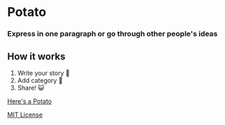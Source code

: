 # Potato
### Express in one paragraph or go through other people's ideas

## How it works

1. Write your story :pencil:
2. Add category :open_file_folder:
3. Share! :smiley_cat:

[Here's a Potato](http://potato-blog.herokuapp.com/)

[MIT License](https://opensource.org/licenses/MIT)


